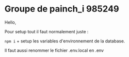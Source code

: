 # Groupe de painch_i 985249

Hello,

Pour setup tout il faut normalement juste :

`npm i` + setup les variables d'environnement de la database.

Il faut aussi renommer le fichier .env.local en .env

